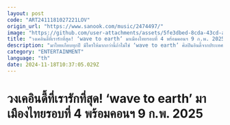```yaml
---
layout: post
code: "ART2411181027221LOV"
origin_url: "https://www.sanook.com/music/2474497/"
image: "https://github.com/user-attachments/assets/5fe3dbed-8cda-43cd-a0bb-55d0b909d003"
title: "วงเคอินดี้ที่เรารักที่สุด! ‘wave to earth’ มาเมืองไทยรอบที่ 4 พร้อมคอนฯ 9 ก.พ. 2025"
description: "มาไทยเกือบทุกปี มีใครให้มากกว่านี้ถ้าไม่ใช่ ‘wave to earth’ ศิลปินอินดี้จากประเทศเกาหลีใต้ ที่เพิ่งประกาศเวิลด์ทัวร์ครั้งใหม่ชื่อเดียวกับอัลบั้มอย่าง ‘0.03 World Tour’ ปักหมุดกรุงเทพฯ 9 กุมภาพันธ์ 2568 ที่อิมแพ็ค เอ็กซิบิชั่น ฮอลล์ 5"
category: "ENTERTAINMENT"
language: "th"
date: 2024-11-18T10:37:05.029Z
---
```


# วงเคอินดี้ที่เรารักที่สุด! ‘wave to earth’ มาเมืองไทยรอบที่ 4 พร้อมคอนฯ 9 ก.พ. 2025